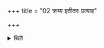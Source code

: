 +++
title = "02 क्रय्य इतीतरः प्रत्याह"

+++

<details><summary>थिते</summary>

क्रय्य इतीतरः प्रत्याह २
</details>
